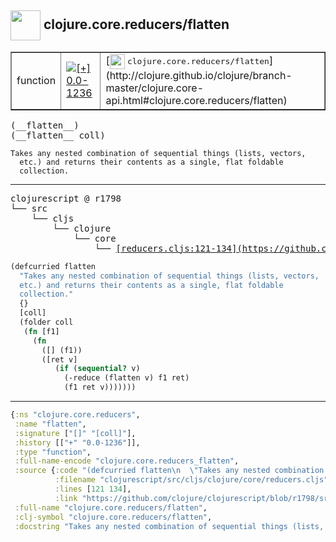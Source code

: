 ## <img width="48px" valign="middle" src="http://i.imgur.com/Hi20huC.png"> clojure.core.reducers/flatten

 <table border="1">
<tr>
<td>function</td>
<td><a href="https://github.com/cljsinfo/api-refs/tree/0.0-1236"><img valign="middle" alt="[+] 0.0-1236" src="https://img.shields.io/badge/+-0.0--1236-lightgrey.svg"></a> </td>
<td>
[<img height="24px" valign="middle" src="http://i.imgur.com/1GjPKvB.png"> <samp>clojure.core.reducers/flatten</samp>](http://clojure.github.io/clojure/branch-master/clojure.core-api.html#clojure.core.reducers/flatten)
</td>
</tr>
</table>

 <samp>
(__flatten__)<br>
(__flatten__ coll)<br>
</samp>

```
Takes any nested combination of sequential things (lists, vectors,
  etc.) and returns their contents as a single, flat foldable
  collection.
```

---

 <pre>
clojurescript @ r1798
└── src
    └── cljs
        └── clojure
            └── core
                └── <ins>[reducers.cljs:121-134](https://github.com/clojure/clojurescript/blob/r1798/src/cljs/clojure/core/reducers.cljs#L121-L134)</ins>
</pre>

```clj
(defcurried flatten
  "Takes any nested combination of sequential things (lists, vectors,
  etc.) and returns their contents as a single, flat foldable
  collection."
  {}
  [coll]
  (folder coll
   (fn [f1]
     (fn
       ([] (f1))
       ([ret v]
          (if (sequential? v)
            (-reduce (flatten v) f1 ret)
            (f1 ret v)))))))
```


---

```clj
{:ns "clojure.core.reducers",
 :name "flatten",
 :signature ["[]" "[coll]"],
 :history [["+" "0.0-1236"]],
 :type "function",
 :full-name-encode "clojure.core.reducers_flatten",
 :source {:code "(defcurried flatten\n  \"Takes any nested combination of sequential things (lists, vectors,\n  etc.) and returns their contents as a single, flat foldable\n  collection.\"\n  {}\n  [coll]\n  (folder coll\n   (fn [f1]\n     (fn\n       ([] (f1))\n       ([ret v]\n          (if (sequential? v)\n            (-reduce (flatten v) f1 ret)\n            (f1 ret v)))))))",
          :filename "clojurescript/src/cljs/clojure/core/reducers.cljs",
          :lines [121 134],
          :link "https://github.com/clojure/clojurescript/blob/r1798/src/cljs/clojure/core/reducers.cljs#L121-L134"},
 :full-name "clojure.core.reducers/flatten",
 :clj-symbol "clojure.core.reducers/flatten",
 :docstring "Takes any nested combination of sequential things (lists, vectors,\n  etc.) and returns their contents as a single, flat foldable\n  collection."}

```
